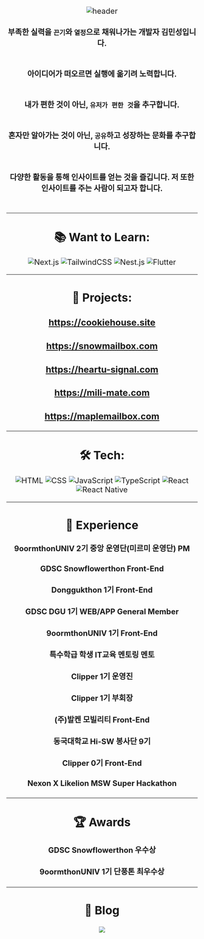 
<div align="center" style="font-size: 20px;">

![header](https://capsule-render.vercel.app/api?type=wave&color=auto&height=300&section=header&text=minseong0324%20&fontSize=90)


#### 부족한 실력을 `끈기`와 `열정`으로 채워나가는 개발자 김민성입니다. <br /> <br />
#### 아이디어가 떠오르면 실행에 옮기려 노력합니다.  <br /> <br />
#### 내가 편한 것이 아닌, `유저가 편한 것`을 추구합니다.  <br /> <br />
#### 혼자만 알아가는 것이 아닌, `공유`하고 성장하는 문화를 추구합니다.  <br /> <br />
#### 다양한 활동을 통해 인사이트를 얻는 것을 즐깁니다. 저 또한 인사이트를 주는 사람이 되고자 합니다.  <br /> <br />

---

## 📚 Want to Learn:
![Next.js](https://img.shields.io/badge/Next.js-000000?style=for-the-badge&logo=next.js&logoColor=white)
![TailwindCSS](https://img.shields.io/badge/TailwindCSS-38B2AC?style=for-the-badge&logo=tailwind-css&logoColor=white)
![Nest.js](https://img.shields.io/badge/Nest.js-E0234E?style=for-the-badge&logo=nestjs&logoColor=white)
![Flutter](https://img.shields.io/badge/Flutter-02569B?style=for-the-badge&logo=flutter&logoColor=white)

---

## 🚀 Projects:

### https://cookiehouse.site
### https://snowmailbox.com
### https://heartu-signal.com
### https://mili-mate.com
### https://maplemailbox.com

---

## 🛠️ Tech:
![HTML](https://img.shields.io/badge/HTML5-E34F26?style=for-the-badge&logo=html5&logoColor=white)
![CSS](https://img.shields.io/badge/CSS3-1572B6?style=for-the-badge&logo=css3&logoColor=white)
![JavaScript](https://img.shields.io/badge/JavaScript-F7DF1E?style=for-the-badge&logo=javascript&logoColor=black)
![TypeScript](https://img.shields.io/badge/TypeScript-007ACC?style=for-the-badge&logo=typescript&logoColor=white)
![React](https://img.shields.io/badge/React-20232A?style=for-the-badge&logo=react&logoColor=61DAFB)
![React Native](https://img.shields.io/badge/React_Native-20232A?style=for-the-badge&logo=react&logoColor=61DAFB)

---

## 🌿 Experience

#### 9oormthonUNIV 2기 중앙 운영단(미르미 운영단) PM
#### GDSC Snowflowerthon Front-End
#### Donggukthon 1기 Front-End
#### GDSC DGU 1기 WEB/APP General Member
#### 9oormthonUNIV 1기 Front-End
#### 특수학급 학생 IT교육 멘토링 멘토
#### Clipper 1기 운영진
#### Clipper 1기 부회장
#### (주)발켄 모빌리티 Front-End
#### 동국대학교 Hi-SW 봉사단 9기
#### Clipper 0기 Front-End
#### Nexon X Likelion MSW Super Hackathon

---

## 🏆 Awards

#### GDSC Snowflowerthon 우수상
#### 9oormthonUNIV 1기 단풍톤 최우수상

---

## 👋  Blog
<a href="https://velog.io/@kwan0324"><img src="https://img.shields.io/badge/Velog-3DDC84?style=flat-square&logo=Blogger&logoColor=white"/></a>

</div>

